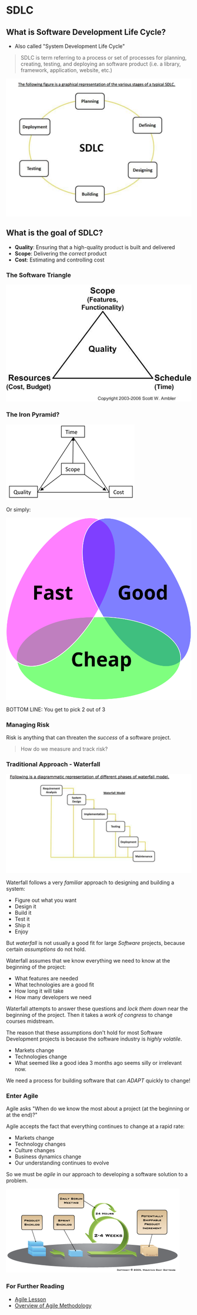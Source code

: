 # SDLC

## What is Software Development Life Cycle?

* Also called "System Development Life Cycle"

> SDLC is term referring to a process or set of processes for planning, creating, testing, and deploying an software product (i.e. a library, framework, application, website, etc.)

![SDLC](images/sdlc.png)

## What is the goal of SDLC?

* **Quality**: Ensuring that a high-quality product is built and delivered
* **Scope**: Delivering the _correct_ product
* **Cost**: Estimating and controlling cost

### The Software Triangle
![Software Triangle](images/iron-triangle.jpg)

### The Iron Pyramid?

![Software Triangle](images/time-cost-quality-scope.jpg)

Or simply:

![Software Triangle](images/fast-good-cheap.svg)

BOTTOM LINE: You get to pick 2 out of 3

### Managing Risk

Risk is anything that can threaten the *success* of a software project.

> How do we measure and track risk?


### Traditional Approach - Waterfall

![Waterfall Process](images/waterfall.png)

Waterfall follows a very *familiar* approach to designing and building a system:

* Figure out what you want
* Design it
* Build it
* Test it
* Ship it
* Enjoy

But *waterfall* is not usually a good fit for large *Software* projects, because certain *assumptions* do not hold.

Waterfall assumes that we know everything we need to know at the beginning of the project:

* What features are needed
* What technologies are a good fit
* How long it will take
* How many developers we need

Waterfall attempts to answer these questions and _lock them down_ near the beginning of the project. Then it takes a _work of congress_ to change courses midstream.

The reason that these assumptions don't hold for most Software Development projects is because the software industry is *highly volatile*.

* Markets change
* Technologies change
* What seemed like a good idea 3 months ago seems silly or irrelevant now.

We need a process for building software that can *ADAPT* quickly to change!

### Enter Agile

Agile asks "When do we know the most about a project (at the beginning or at the end)?"

Agile accepts the fact that everything continues to change at a rapid rate:

* Markets change
* Technology changes
* Culture changes
* Business dynamics change
* Our understanding continues to evolve

So we must be *agile* in our approach to developing a software solution to a problem.

![Scrum Process](images/scrum.png)


### For Further Reading

* [Agile Lesson](https://github.com/ga-wdi-lessons/agile)
* [Overview of Agile Methodology](http://www.slideshare.net/hareshkarkar/overview-of-agile-methodology)
